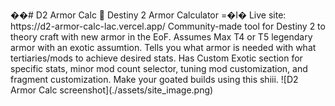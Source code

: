 ��#   D 2   A r m o r   C a l c     D e s t i n y   2   A r m o r   C a l c u l a t o r 
 
 
 
 =�I�  * * L i v e   s i t e : * *   h t t p s : / / d 2 - a r m o r - c a l c - l a c . v e r c e l . a p p / 
 
 
 
 C o m m u n i t y - m a d e   t o o l   f o r   D e s t i n y   2   t o   t h e o r y   c r a f t   w i t h   n e w   a r m o r   i n   t h e   E o F . 
 
 A s s u m e s   M a x   T 4   o r   T 5   l e g e n d a r y   a r m o r   w i t h   a n   e x o t i c   a s s u m t i o n . 
 
 T e l l s   y o u   w h a t   a r m o r   i s   n e e d e d   w i t h   w h a t   t e r t i a r i e s / m o d s   t o   a c h i e v e   d e s i r e d   s t a t s . 
 
 H a s   C u s t o m   E x o t i c   s e c t i o n   f o r   s p e c i f i c   s t a t s ,   m i n o r   m o d   c o u n t   s e l e c t o r ,   t u n i n g   m o d   c u s t o m i z a t i o n ,   a n d   f r a g m e n t   c u s t o m i z a t i o n .   
 
 M a k e   y o u r   g o a t e d   b u i l d s   u s i n g   t h i s   s h i i i . 
 
 
 
 ! [ D 2   A r m o r   C a l c   s c r e e n s h o t ] ( . / a s s e t s / s i t e _ i m a g e . p n g ) 
 
 
